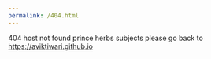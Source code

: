 ```yaml
---
permalink: /404.html
---
```



404 host not found 
prince herbs subjects please go back to https://aviktiwari.github.io
